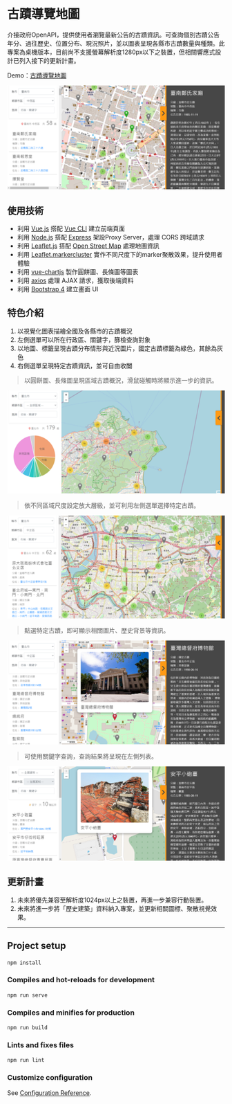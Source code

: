 # 古蹟導覽地圖

<p>
  介接政府OpenAPI，提供使用者瀏覽最新公告的古蹟資訊。可查詢個別古蹟公告年分、過往歷史、位置分布、現況照片，並以圖表呈現各縣市古蹟數量與種類。此專案為桌機版本，目前尚不支援螢幕解析度1280px以下之裝置，但相關響應式設計已列入接下的更新計畫。
</p>
<p>
  Demo：<a  href="https://vue-map-culture-site.herokuapp.com/">古蹟導覽地圖</a>
</p>
<p>
  <img src="./public/images/vue-map-readme-1.png" />
</p>



## 使用技術

- 利用 [Vue.js](https://vuejs.org/) 搭配 [Vue CLI](https://cli.vuejs.org/) 建立前端頁面
- 利用 [Node.js](https://nodejs.org/en/) 搭配 [Express](https://expressjs.com/) 架設Proxy Server，處理 CORS 跨域請求
- 利用 [Leaflet.js](https://leafletjs.com/) 搭配 [Open Street Map](https://www.openstreetmap.org/)  處理地圖資訊
- 利用 [Leaflet.markercluster](https://github.com/Leaflet/Leaflet.markercluster) 實作不同尺度下的marker聚散效果，提升使用者體驗
- 利用 [vue-chartjs](https://vue-chartjs.org/) 製作圓餅圖、長條圖等圖表
- 利用 [axios](https://github.com/axios/axios) 處理 AJAX 請求，獲取後端資料
- 利用 [Bootstrap 4](https://getbootstrap.com/) 建立畫面 UI



## 特色介紹

1. 以視覺化圖表描繪全國及各縣市的古蹟概況
2. 左側選單可以所在行政區、關鍵字，篩檢查詢對象
3. 以地圖、標籤呈現古蹟分布情形與近況圖片，國定古蹟標籤為綠色，其餘為灰色
4. 右側選單呈現特定古蹟資訊，並可自由收闔


> 以圓餅圖、長條圖呈現區域古蹟概況，滑鼠碰觸時將顯示進一步的資訊。

<p>
  <img src="./public/images/vue-map-readme-2.png" />
</p>


> 依不同區域尺度設定放大層級，並可利用左側選單選擇特定古蹟。

<p>
  <img src="./public/images/vue-map-readme-3.png" />
</p>


> 點選特定古蹟，即可顯示相關圖片、歷史背景等資訊。

<p>
  <img src="./public/images/vue-map-readme-4.png" />
</p>


> 可使用關鍵字查詢，查詢結果將呈現在左側列表。

<p>
  <img src="./public/images/vue-map-readme-5.png" />
</p>



## 更新計畫

1. 未來將優先兼容至解析度1024px以上之裝置，再進一步兼容行動裝置。
2. 未來將進一步將「歷史建築」資料納入專案，並更新相關圖標、聚散視覺效果。


---


## Project setup
```
npm install
```

### Compiles and hot-reloads for development
```
npm run serve
```

### Compiles and minifies for production
```
npm run build
```

### Lints and fixes files
```
npm run lint
```

### Customize configuration
See [Configuration Reference](https://cli.vuejs.org/config/).


